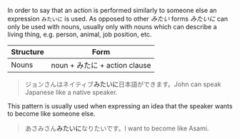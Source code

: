 In order to say that an action is performed similarly to someone else an expression `みたいに` is used. As opposed to other *みたい* forms *みたいに* can only be used with nouns, usually only with nouns which can describe a living thing, e.g. person, animal, job position, etc.

|Structure|Form|
|-|-|
|Nouns|noun + みたに + action clause|

>ジョンさんはネイティブ**みたいに**日本語ができます。John can speak Japanese like a native speaker.

This pattern is usually used when expressing an idea that the speaker wants to become like someone else.
>あさみさん**みたいに**なりたいです。I want to become like Asami.